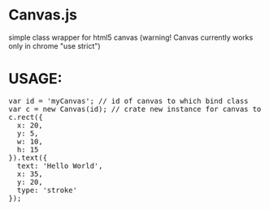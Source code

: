 # Canvas.js
simple class wrapper for html5 canvas (warning! Canvas currently works only in chrome "use strict")<br/>
<h1>USAGE:</h1>
<pre>
var id = 'myCanvas'; // id of canvas to which bind class
var c = new Canvas(id); // crate new instance for canvas to use
c.rect({
  x: 20,
  y: 5,
  w: 10,
  h: 15
}).text({
  text: 'Hello World',
  x: 35,
  y: 20,
  type: 'stroke'
});
</pre>
